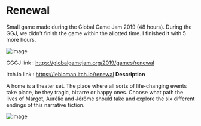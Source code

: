 # Renewal

Small game made during the Global Game Jam 2019 (48 hours). During the GGJ, we didn't finish the game within the allotted time. I finished it with 5 more hours.

![image](https://user-images.githubusercontent.com/45881846/139502164-24b7fb4f-ab73-4370-bcc4-387206e72718.png)

GGGJ link : https://globalgamejam.org/2019/games/renewal

Itch.io link : https://lebioman.itch.io/renewal
**Description**

A home is a theater set. The place where all sorts of life-changing events take place, be they tragic, bizarre or happy ones. Choose what path the lives of Margot, Aurélie and Jérôme should take and explore the six different endings of this narrative fiction.

![image](https://user-images.githubusercontent.com/45881846/139502151-fe41f098-491b-4641-abf6-26e629a59617.png)
